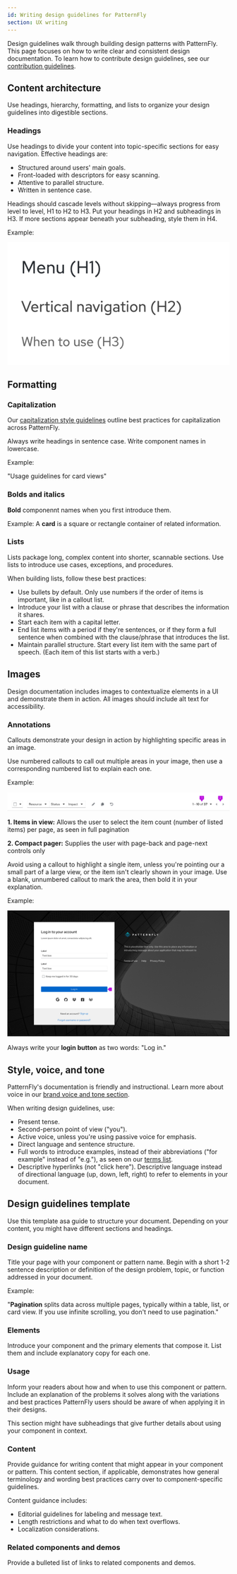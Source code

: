 ```yaml
---
id: Writing design guidelines for PatternFly
section: UX writing
---
```


Design guidelines walk through building design patterns with PatternFly. This page focuses on how to write clear and consistent design documentation. To learn how to contribute design guidelines, see our [contribution guidelines](/contribute/design-guidelines/).

## Content architecture

Use headings, hierarchy, formatting, and lists to organize your design guidelines into digestible sections.

### Headings

Use headings to divide your content into topic-specific sections for easy navigation. Effective headings are:

- Structured around users' main goals.
- Front-loaded with descriptors for easy scanning.
- Attentive to parallel structure.
- Written in sentence case.

Headings should cascade levels without skipping––always progress from level to level, H1 to H2 to H3. Put your headings in H2 and subheadings in H3. If more sections appear beneath your subheading, style them in H4.

Example:

![An example of how different headings cascade in design documentation. We removed the body copy between them for easy comparions between levels. It reads: "Menu (H1), Vertical navigation (H2), When to use (H3)."](./img/desguidelines1.png)

## Formatting 

### Capitalization
Our [capitalization style guidelines](/ux-writing/capitalization/) outline best practices for capitalization across PatternFly. 

Always write headings in sentence case. Write component names in lowercase.

Example: 

"Usage guidelines for card views"

### Bolds and italics

**Bold** componennt names when you first introduce them.

Example: A **card** is a square or rectangle container of related information.

### Lists

Lists package long, complex content into shorter, scannable sections. Use lists to introduce use cases, exceptions, and procedures.

When building lists, follow these best practices:

- Use bullets by default. Only use numbers if the order of items is important, like in a callout list.
- Introduce your list with a clause or phrase that describes the information it shares. 
- Start each item with a capital letter.
- End list items with a period if they're sentences, or if they form a full sentence when combined with the clause/phrase that introduces the list.
- Maintain parallel structure. Start every list item with the same part of speech. (Each item of this list starts with a verb.)

## Images

Design documentation includes images to contextualize elements in a UI and demonstrate them in action. All images should include alt text for accessibility.

### Annotations

Callouts demonstrate your design in action by highlighting specific areas in an image.

Use numbered callouts to call out multiple areas in your image, then use a corresponding numbered list to explain each one.

Example:

![Two call outs highlight multiple items on a toolbar.](./img/desguidelines2.png)

**1. Items in view:** Allows the user to select the item count (number of listed items) per page, as seen in full pagination

**2. Compact pager:** Supplies the user with page-back and page-next controls only

Avoid using a callout to highlight a single item, unless you're pointing our a small part of a large view, or the item isn't clearly shown in your image. Use a blank, unnumbered callout to mark the area, then bold it in your explanation.

Example:

![#A single call out highlights the login button on a large screen.](./img/desguidelines3.png)

Always write your **login button** as two words: "Log in."

## Style, voice, and tone

PatternFly's documentation is friendly and instructional. Learn more about voice in our [brand voice and tone section](/ux-writing/brand-voice-and-tone/).

When writing design guidelines, use:

- Present tense.
- Second-person point of view ("you").
- Active voice, unless you're using passive voice for emphasis.
- Direct language and sentence structure.
- Full words to introduce examples, instead of their abbreviations ("for example" instead of "e.g."), as seen on our [terms list](/ux-writing/terminology/).
- Descriptive hyperlinks (not "click here").
Descriptive language instead of directional language (up, down, left, right) to refer to elements in your document.

## Design guidelines template

Use this template asa guide to structure your document. Depending on your content, you might have different sections and headings.

### Design guideline name

Title your page with your component or pattern name. Begin with a short 1-2 sentence description or definition of the design problem, topic, or function addressed in your document.

Example:

"**Pagination** splits data across multiple pages, typically within a table, list, or card view. If you use infinite scrolling, you don't need to use pagination."

### Elements

Introduce your component and the primary elements that compose it. List them and include explanatory copy for each one.

### Usage

Inform your readers about how and when to use this component or pattern. Include an explanation of the problems it solves along with the variations and best practices PatternFly users should be aware of when applying it in their designs.

This section might have subheadings that give further details about using your component in context.

### Content

Provide guidance for writing content that might appear in your component or pattern. This content section, if applicable, demonstrates how general terminology and wording best practices carry over to component-specific guidelines.

Content guidance includes:

- Editorial guidelines for labeling and message text.
- Length restrictions and what to do when text overflows.
- Localization considerations.

### Related components and demos

Provide a bulleted list of links to related components and demos.


